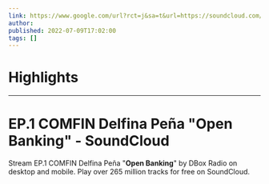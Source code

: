 ```yaml
---
link: https://www.google.com/url?rct=j&sa=t&url=https://soundcloud.com/dboxradio/ep1-comfin-delfina-pena-open-banking&ct=ga&cd=CAIyHzVmNjkxZDEzNTU2NWU1MTc6Y29tLmJyOnB0OkJSOkw&usg=AOvVaw3X2LOxzplGsE9He1F1Plqg
author:  
published: 2022-07-09T17:02:00
tags: []
---
```

# Highlights


---
# EP.1 COMFIN Delfina Peña &quot;<b>Open Banking</b>&quot; - SoundCloud
Stream EP.1 COMFIN Delfina Peña "**Open Banking**" by DBox Radio on desktop and mobile. Play over 265 million tracks for free on SoundCloud.